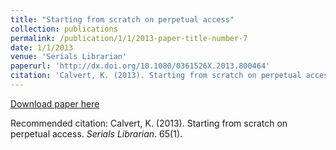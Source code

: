 ```yaml
---
title: "Starting from scratch on perpetual access"
collection: publications
permalink: /publication/1/1/2013-paper-title-number-7
date: 1/1/2013
venue: 'Serials Librarian'
paperurl: 'http://dx.doi.org/10.1080/0361526X.2013.800464'
citation: 'Calvert, K. (2013). Starting from scratch on perpetual access.  <i>Serials Librarian</i>. 65(1).'
---
```

[Download paper here](http://dx.doi.org/10.1080/0361526X.2013.800464)

Recommended citation: Calvert, K. (2013). Starting from scratch on perpetual access.  <i>Serials Librarian</i>. 65(1).